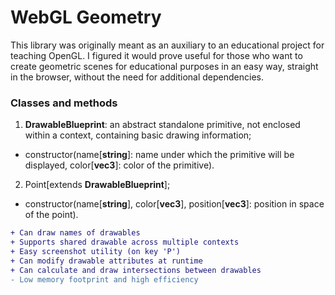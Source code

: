 # WebGL Geometry
This library was originally meant as an auxiliary to an educational project for teaching OpenGL. I figured it would prove useful for those who want to create geometric scenes for educational purposes in an easy way, straight in the browser, without the need for additional dependencies.

### Classes and methods
1. **DrawableBlueprint**: an abstract standalone primitive, not enclosed within a context, containing basic drawing information;
  - constructor(name[**string**]: name under which the primitive will be displayed, color[**vec3**]: color of the primitive).
2. Point[extends **DrawableBlueprint**];
  - constructor(name[**string**], color[**vec3**], position[**vec3**]: position in space of the point).
```diff
+ Can draw names of drawables
+ Supports shared drawable across multiple contexts
+ Easy screenshot utility (on key 'P')
+ Can modify drawable attributes at runtime
+ Can calculate and draw intersections between drawables
- Low memory footprint and high efficiency
```
